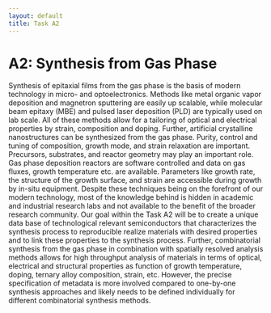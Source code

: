 ```yaml
---
layout: default
title: Task A2
---
```


# A2: Synthesis from Gas Phase

Synthesis of epitaxial films from the gas phase is the basis of modern technology in micro- and optoelectronics. Methods like metal organic vapor deposition and magnetron sputtering are easily up scalable, while molecular beam epitaxy (MBE) and pulsed laser deposition (PLD) are typically used on lab scale. All of these methods allow for a tailoring of optical and electrical properties by strain, composition and doping. Further, artificial crystalline nanostructures can be synthesized from the gas phase. Purity, control and tuning of composition, growth mode, and strain relaxation are important. Precursors, substrates, and reactor geometry may play an important role. Gas phase deposition reactors are software controlled and data on gas fluxes, growth temperature etc. are available. Parameters like growth rate, the structure of the growth surface, and strain are accessible during growth by in-situ equipment. Despite these techniques being on the forefront of our modern technology, most of the knowledge behind is hidden in academic and industrial research labs and not available to the benefit of the broader research community. Our goal within the Task A2 will be to create a unique data base of technological relevant semiconductors that characterizes the synthesis process to reproducible realize materials with desired properties and to link these properties to the synthesis process. Further, combinatorial synthesis from the gas phase in combination with spatially resolved analysis methods allows for high throughput analysis of materials in terms of optical, electrical and structural properties as function of growth temperature, doping, ternary alloy composition, strain, etc. However, the precise specification of metadata is more involved compared to one-by-one synthesis approaches and likely needs to be defined individually for different combinatorial synthesis methods. 

